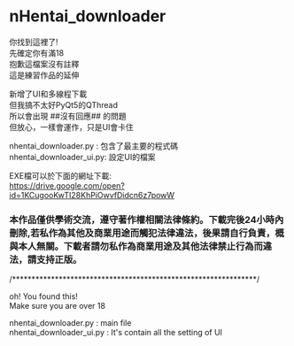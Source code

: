 # nHentai_downloader
你找到這裡了!  
先確定你有滿18  
抱歉這檔案沒有註釋  
這是練習作品的延伸  

新增了UI和多線程下載  
但我搞不太好PyQt5的QThread  
所以會出現 ##沒有回應## 的問題  
但放心，一樣會運作，只是UI會卡住  

nhentai_downloader.py : 包含了最主要的程式碼  
nhentai_downloader_ui.py: 設定UI的檔案  

EXE檔可以於下面的網址下載:  
https://drive.google.com/open?id=1KCugooKwTI28KhPiOwvfDidcn6z7powW


### 本作品僅供學術交流，遵守著作權相關法律條約。下載完後24小時內刪除,若私作為其他及商業用途而觸犯法律違法，後果請自行負責，概與本人無關。下載者請勿私作為商業用途及其他法律禁止行為而違法，請支持正版。 ###
  

/***************************************************************/  

oh! You found this!  
Make sure you are over 18  

nhentai_downloader.py     : main file  
nhentai_downloader_ui.py  : It's contain all the setting of UI  
